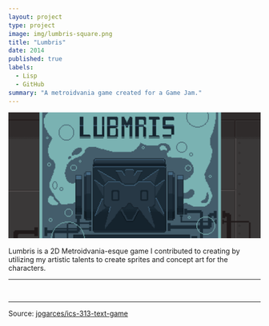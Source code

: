 ```yaml
---
layout: project
type: project
image: img/lumbris-square.png
title: "Lumbris"
date: 2014
published: true
labels:
  - Lisp
  - GitHub
summary: "A metroidvania game created for a Game Jam."
---
```


<img class="img-fluid" src="../img/lumbris-header.png">

Lumbris is a 2D Metroidvania-esque game I contributed to creating by utilizing my artistic talents to create sprites and concept art for the characters.

<hr>

<pre>

</pre>

<hr>

Source: <a href="https://uhmanoagamedev.itch.io/lumbris"><i class="large github icon "></i>jogarces/ics-313-text-game</a>
